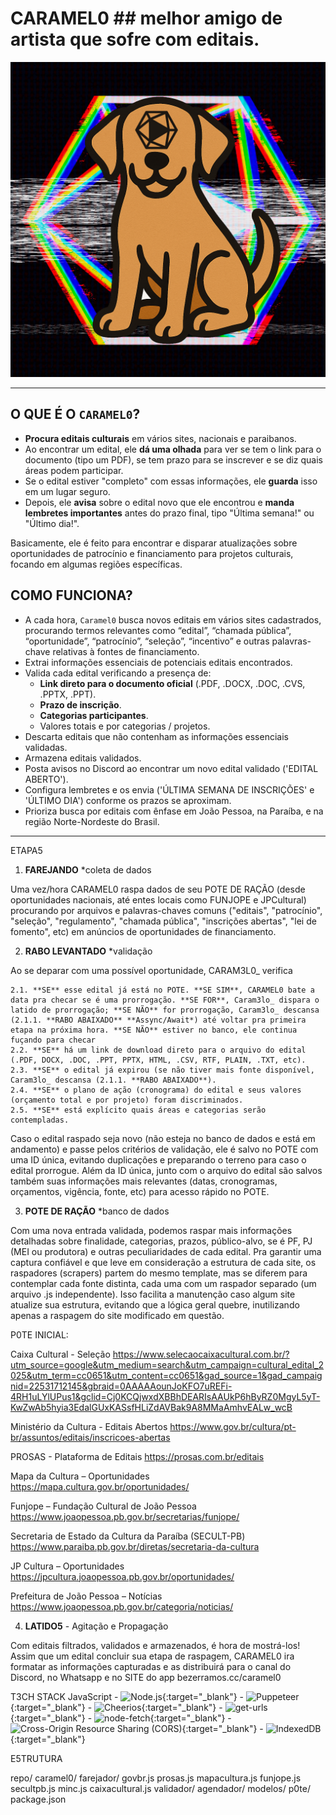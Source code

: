 # CARAMEL0 ## melhor amigo de artista que sofre com editais.
![Caramel0V1](/assets/caramelov1.png)

---

## **O QUE É O** `CARAMEL0`**?**

- **Procura editais culturais** em vários sites, nacionais e paraibanos.
- Ao encontrar um edital, ele **dá uma olhada** para ver se tem o link para o documento (tipo um PDF), se tem prazo para se inscrever e se diz quais áreas podem participar.
- Se o edital estiver "completo" com essas informações, ele **guarda** isso em um lugar seguro.
- Depois, ele **avisa** sobre o edital novo que ele encontrou e **manda lembretes importantes** antes do prazo final, tipo "Última semana!" ou "Último dia!".

Basicamente, ele é feito para encontrar e disparar atualizações sobre oportunidades de patrocínio e financiamento para projetos culturais, focando em algumas regiões específicas.

## COMO FUNCIONA?

- A cada hora, `Caramel0` busca novos editais em vários sites cadastrados, procurando termos relevantes como “edital”, “chamada pública”, “oportunidade”, “patrocínio”, “seleção”, “incentivo” e outras palavras-chave relativas à fontes de financiamento.
- Extrai informações essenciais de potenciais editais encontrados.
- Valida cada edital verificando a presença de:
    - **Link direto para o documento oficial** (.PDF, .DOCX, .DOC, .CVS, .PPTX, .PPT).
    - **Prazo de inscrição**.
    - **Categorias participantes**.
    - Valores totais e por categorias / projetos.
- Descarta editais que não contenham as informações essenciais validadas.
- Armazena editais validados.
- Posta avisos no Discord ao encontrar um novo edital validado ('EDITAL ABERTO').
- Configura lembretes e os envia ('ÚLTIMA SEMANA DE INSCRIÇÕES' e 'ÚLTIMO DIA') conforme os prazos se aproximam.
- Prioriza busca por editais com ênfase em João Pessoa, na Paraíba, e na região Norte-Nordeste do Brasil.

---

ETAPA5

1) **FAREJANDO** *coleta de dados

Uma vez/hora CARAMEL0 raspa dados de seu POTE DE RAÇÃO (desde oportunidades nacionais, até entes locais como FUNJOPE e JPCultural) procurando por arquivos e palavras-chaves comuns ("editais", "patrocínio", "seleção", "regulamento", "chamada pública", "inscrições abertas", "lei de fomento", etc) em anúncios de oportunidades de financiamento.

2) **RABO LEVANTADO** *validação

Ao se deparar com uma possível oportunidade, CARAM3L0_ verifica

 	2.1. **SE** esse edital já está no POTE. **SE SIM**, CARAMEL0 bate a data pra checar se é uma prorrogação. **SE FOR**, Caram3lo_ dispara o latido de prorrogação; **SE NÃO** for prorrogação, Caram3lo_ descansa (2.1.1. **RABO ABAIXADO** **Assync/Await*) até voltar pra primeira etapa na próxima hora. **SE NÃO** estiver no banco, ele continua fuçando para checar
	2.2. **SE** há um link de download direto para o arquivo do edital (.PDF, DOCX, .DOC, .PPT, PPTX, HTML, .CSV, RTF, PLAIN, .TXT, etc).
	2.3. **SE** o edital já expirou (se não tiver mais fonte disponível, Caram3lo_ descansa (2.1.1. **RABO ABAIXADO**).
	2.4. **SE** o plano de ação (cronograma) do edital e seus valores (orçamento total e por projeto) foram discriminados.
	2.5. **SE** está explícito quais áreas e categorias serão contempladas.

Caso o edital raspado seja novo (não esteja no banco de dados e está em andamento) e passe pelos critérios de validação, ele é salvo no POTE com uma ID única, evitando duplicações e preparando o terreno para caso o edital prorrogue. Além da ID única, junto com o arquivo do edital são salvos também suas informações mais relevantes (datas, cronogramas, orçamentos, vigência, fonte, etc) para acesso rápido no POTE.

3) **POTE DE RAÇÃO** *banco de dados

Com uma nova entrada validada, podemos raspar mais informações detalhadas sobre finalidade, categorias, prazos, público-alvo, se é PF, PJ (MEI ou produtora) e outras peculiaridades de cada edital. Pra garantir uma captura confiável e que leve em consideração a estrutura de cada site, os raspadores (scrapers) partem do mesmo template, mas se diferem para contemplar cada fonte distinta, cada uma com um raspador separado (um arquivo .js independente). Isso facilita a manutenção caso algum site atualize sua estrutura, evitando que a lógica geral quebre, inutilizando apenas a raspagem do site modificado em questão. 

P0TE INICIAL:

Caixa Cultural - Seleção
https://www.selecaocaixacultural.com.br/?utm_source=google&utm_medium=search&utm_campaign=cultural_edital_2025&utm_term=cc0651&utm_content=cc0651&gad_source=1&gad_campaignid=22531712145&gbraid=0AAAAAounJoKFO7uREFi-4RH1uLYlUPus1&gclid=Cj0KCQjwxdXBBhDEARIsAAUkP6hByRZ0MgyL5yT-KwZwAb5hyia3EdalGUxKASsfHLiZdAVBak9A8MMaAmhvEALw_wcB

Ministério da Cultura - Editais Abertos
https://www.gov.br/cultura/pt-br/assuntos/editais/inscricoes-abertas

PROSAS - Plataforma de Editais
https://prosas.com.br/editais

Mapa da Cultura – Oportunidades
https://mapa.cultura.gov.br/oportunidades/

Funjope – Fundação Cultural de João Pessoa
https://www.joaopessoa.pb.gov.br/secretarias/funjope/

Secretaria de Estado da Cultura da Paraíba (SECULT-PB)
https://www.paraiba.pb.gov.br/diretas/secretaria-da-cultura

JP Cultura – Oportunidades
https://jpcultura.joaopessoa.pb.gov.br/oportunidades/

Prefeitura de João Pessoa – Notícias
https://www.joaopessoa.pb.gov.br/categoria/noticias/

4) **LATIDO5** - Agitação e Propagação

Com editais filtrados, validados e armazenados, é hora de mostrá-los! Assim que um edital concluir sua etapa de raspagem, CARAMEL0 ira formatar as informações capturadas e as distribuirá para o canal do Discord, no Whatsapp e no SITE do app bezerramos.cc/caramel0

T3CH STACK
	JavaScript
	- ![Node.js](https://nodejs.org/pt/learn/getting-started/introduction-to-nodejs){:target="_blank"}
	- ![Puppeteer](https://pptr.dev/){:target="_blank"}
	- ![Cheerios](https://cheerio.js.org/){:target="_blank"}
	- ![get-urls](https://www.npmjs.com/package/get-urls){:target="_blank"}
	- ![node-fetch](https://www.npmjs.com/package/node-fetch){:target="_blank"}
	- ![Cross-Origin Resource Sharing (CORS)](https://developer.mozilla.org/pt-BR/docs/Web/HTTP/Guides/CORS){:target="_blank"}
	- ![IndexedDB](https://developer.mozilla.org/pt-BR/docs/Web/API/IndexedDB_API){:target="_blank"}

E5TRUTURA

repo/
caramel0/
	farejador/
		govbr.js
		prosas.js
		mapacultura.js
		funjope.js
		secultpb.js
		minc.js
		caixacultural.js
	validador/
	agendador/
	modelos/
	p0te/
	package.json
